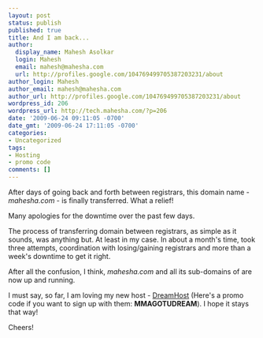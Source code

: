 ```yaml
---
layout: post
status: publish
published: true
title: And I am back...
author:
  display_name: Mahesh Asolkar
  login: Mahesh
  email: mahesh@mahesha.com
  url: http://profiles.google.com/104769499705387203231/about
author_login: Mahesh
author_email: mahesh@mahesha.com
author_url: http://profiles.google.com/104769499705387203231/about
wordpress_id: 206
wordpress_url: http://tech.mahesha.com/?p=206
date: '2009-06-24 09:11:05 -0700'
date_gmt: '2009-06-24 17:11:05 -0700'
categories:
- Uncategorized
tags:
- Hosting
- promo code
comments: []
---
```

<p>After days of going back and forth between registrars, this domain name - <em>mahesha.com</em> - is finally transferred. What a relief!</p>
<p>Many apologies for the downtime over the past few days.</p>
<p>The process of transferring domain between registrars, as simple as it sounds, was anything but. At least in my case. In about a month's time, took three attempts, coordination with losing/gaining registrars and more than a week's downtime to get it right.</p>
<p>After all the confusion, I think,  <em>mahesha.com</em> and all its sub-domains of are now up and running.</p>
<p>I must say, so far, I am loving my new host - <a href="http://www.dreamhost.com/r.cgi?529423">DreamHost</a> (Here's a promo code if you want to sign up with them: <strong>MMAGOTUDREAM</strong>). I hope it stays that way!</p>
<p>Cheers!</p>
